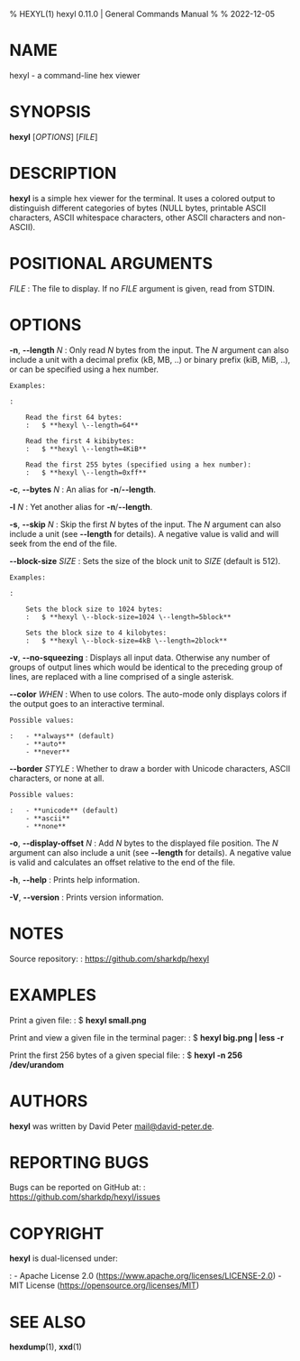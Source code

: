 % HEXYL(1) hexyl 0.11.0 | General Commands Manual
%
% 2022-12-05

<!--
This man page is written in Pandoc's Markdown.
See: https://pandoc.org/MANUAL.html#pandocs-markdown
-->

# NAME

hexyl - a command-line hex viewer

# SYNOPSIS

**hexyl** [_OPTIONS_] [_FILE_]

# DESCRIPTION

**hexyl** is a simple hex viewer for the terminal.
It uses a colored output to distinguish different categories of bytes (NULL
bytes, printable ASCII characters, ASCII whitespace characters, other ASCII
characters and non-ASCII).

# POSITIONAL ARGUMENTS

_FILE_
:   The file to display.
    If no _FILE_ argument is given, read from STDIN.

# OPTIONS

**-n**, **\--length** _N_
:   Only read _N_ bytes from the input.
    The _N_ argument can also include a unit with a decimal prefix (kB, MB, ..)
    or binary prefix (kiB, MiB, ..), or can be specified using a hex number.

    Examples:

    :   

        Read the first 64 bytes:
        :   $ **hexyl \--length=64**

        Read the first 4 kibibytes:
        :   $ **hexyl \--length=4KiB**

        Read the first 255 bytes (specified using a hex number):
        :   $ **hexyl \--length=0xff**

**-c**, **\--bytes** _N_
:   An alias for **-n**/**\--length**.

**-l** _N_
:   Yet another alias for **-n**/**\--length**.

**-s**, **\--skip** _N_
:   Skip the first _N_ bytes of the input.
    The _N_ argument can also include a unit (see **\--length** for details).
    A negative value is valid and will seek from the end of the file.

**\--block-size** _SIZE_
:   Sets the size of the block unit to _SIZE_ (default is 512).

    Examples:

    :   

        Sets the block size to 1024 bytes:
        :   $ **hexyl \--block-size=1024 \--length=5block**

        Sets the block size to 4 kilobytes:
        :   $ **hexyl \--block-size=4kB \--length=2block**

**-v**, **\--no-squeezing**
:   Displays all input data.
    Otherwise any number of groups of output lines which would be identical to
    the preceding group of lines, are replaced with a line comprised of a
    single asterisk.

**\--color** _WHEN_
:   When to use colors.
    The auto-mode only displays colors if the output goes to an interactive
    terminal.

    Possible values:

    :   - **always** (default)
        - **auto**
        - **never**

**\--border** _STYLE_
:   Whether to draw a border with Unicode characters, ASCII characters, or none
    at all.

    Possible values:

    :   - **unicode** (default)
        - **ascii**
        - **none**

**-o**, **\--display-offset** _N_
:   Add _N_ bytes to the displayed file position.
    The _N_ argument can also include a unit (see **\--length** for details).
    A negative value is valid and calculates an offset relative to the end of
    the file.

**-h**, **\--help**
:   Prints help information.

**-V**, **\--version**
:   Prints version information.

# NOTES

Source repository:
:   <https://github.com/sharkdp/hexyl>

# EXAMPLES

Print a given file:
:   $ **hexyl small.png**

Print and view a given file in the terminal pager:
:   $ **hexyl big.png | less -r**

Print the first 256 bytes of a given special file:
:   $ **hexyl -n 256 /dev/urandom**

# AUTHORS

**hexyl** was written by David Peter <mail@david-peter.de>.

# REPORTING BUGS

Bugs can be reported on GitHub at:
:   <https://github.com/sharkdp/hexyl/issues>

# COPYRIGHT

**hexyl** is dual-licensed under:

:   - Apache License 2.0 (<https://www.apache.org/licenses/LICENSE-2.0>)
    - MIT License (<https://opensource.org/licenses/MIT>)

# SEE ALSO

**hexdump**(1), **xxd**(1)

